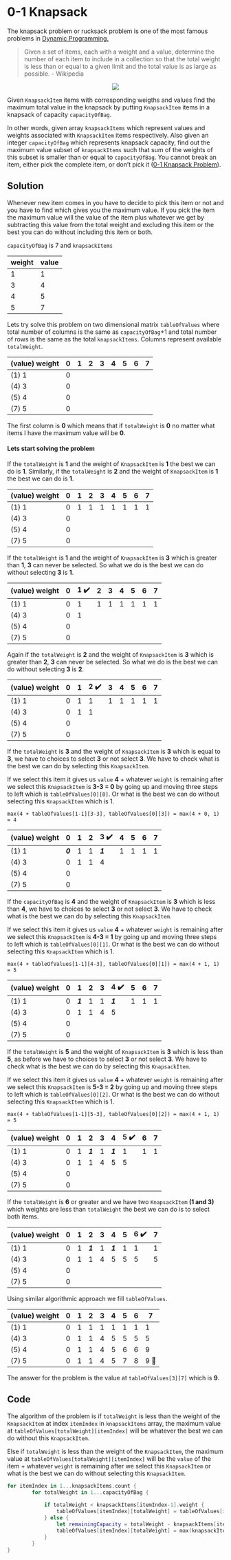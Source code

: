 # 0-1 Knapsack 

The knapsack problem or rucksack problem is one of the most famous problems in [Dynamic Programming.](https://www.topcoder.com/community/data-science/data-science-tutorials/dynamic-programming-from-novice-to-advanced/) 

> Given a set of items, each with a weight and a value, determine the number of each item to include in a collection so that  the total weight is less than or equal to a given limit and the total value is as large as possible. - Wikipedia

<p align="center"><img src ="https://upload.wikimedia.org/wikipedia/commons/thumb/f/fd/Knapsack.svg/250px-Knapsack.svg.png" /></p>

Given `KnapsackItem` items with corresponding weigths and values find the maximum total value in the knapsack by putting `KnapsackItem` items in a knapsack of capacity `capacityOfBag`. 

In other words, given array `knapsackItems` which represent values and weights associated with `KnapsackItem` items respectively. Also given an integer `capacityOfBag` which represents knapsack capacity, find out the maximum value subset of `knapsackItems` such that sum of the weights of this subset is smaller than or equal to `capacityOfBag`. You cannot break an item, either pick the complete item, or don’t pick it ([0-1 Knapsack Problem](http://www.geeksforgeeks.org/dynamic-programming-set-10-0-1-knapsack-problem/)).

## Solution

Whenever new item comes in you have to decide to pick this item or not and you have to find which gives you the maximum value. If you pick the item the maximum value will the value of the item plus whatever we get by subtracting this value from the total weight and excluding this item or the best you can do without including this item or both.

`capacityOfBag` is 7 and `knapsackItems`

weight | value
-------|------
1 | 1
3 | 4
4 | 5
5 | 7

Lets try solve this problem on two dimensional matrix `tableOfValues` where total number of columns is the same as `capacityOfBag`+1 and total number of rows is the same as the total `knapsackItems`. Columns represent available `totalWeight`.

(value) weight | 0 | 1 | 2 | 3 |4 | 5 | 6 | 7
---------------|---|---|---|---|--|---|---|--
(1) 1 | 0 |  |  |  |  |  |  | 
(4) 3 | 0 |  |  |  |  |  |  | 
(5) 4 | 0 |  |  |  |  |  |  | 
(7) 5 | 0 |  |  |  |  |  |  | 

The first column is **0** which means that if `totalWeight` is **0** no matter what items I have the maximum value will be **0**.

#### Lets start solving the problem

If the `totalWeight` is **1** and the weight of `KnapsackItem` is **1** the best we can do is **1**. Similarly, if the `totalWeight` is **2** and the weight of `KnapsackItem` is **1** the best we can do is **1**.

(value) weight | 0 | 1 | 2 | 3 |4 | 5 | 6 | 7
---------------|---|---|---|---|--|---|---|--
(1) 1 | 0 | 1 | 1 | 1 | 1 | 1 | 1 | 1
(4) 3 | 0 |  |  |  |  |  |  | 
(5) 4 | 0 |  |  |  |  |  |  | 
(7) 5 | 0 |  |  |  |  |  |  | 

If the `totalWeight` is **1** and the weight of `KnapsackItem` is **3** which is greater than **1**, **3** can never be selected. So what we do is the best we can do without selecting **3** is **1**.

(value) weight | 0 | 1 :heavy_check_mark: | 2 | 3 |4 | 5 | 6 | 7
---------------|---|---|---|---|--|---|---|--
(1) 1 | 0 | 1 | 1 | 1 | 1 | 1 | 1 | 1
(4) 3 | 0 | 1 |  |  |  |  |  | 
(5) 4 | 0 |  |  |  |  |  |  | 
(7) 5 | 0 |  |  |  |  |  |  | 

Again if the `totalWeight` is **2** and the weight of `KnapsackItem` is **3** which is greater than **2**, **3** can never be selected. So what we do is the best we can do without selecting **3** is **2**.

(value) weight | 0 | 1 | 2 :heavy_check_mark: | 3 |4 | 5 | 6 | 7
---------------|---|---|---|---|--|---|---|--
(1) 1 | 0 | 1 | 1 | 1 | 1 | 1 | 1 | 1
(4) 3 | 0 | 1 | 1 |  |  |  |  | 
(5) 4 | 0 |  |  |  |  |  |  | 
(7) 5 | 0 |  |  |  |  |  |  |

If the `totalWeight` is **3** and the weight of `KnapsackItem` is **3** which is equal to **3**, we have to choices to select **3** or not select **3**. We have to check what is the best we can do by selecting this `KnapsackItem`.

If we select this item it gives us `value` **4** + whatever `weight` is remaining after we select this `KnapsackItem` is **3-3 = 0** by going up and moving three steps to left which is `tableOfValues[0][0]`. Or what is the best we can do without selecting this `KnapsackItem` which is 1.

```
max(4 + tableOfValues[1-1][3-3], tableOfValues[0][3]) = max(4 + 0, 1) = 4
```

(value) weight | 0 | 1 | 2 | 3 :heavy_check_mark: |4 | 5 | 6 | 7
---------------|---|---|---|---|--|---|---|--
(1) 1 | ***0*** | 1 | 1 |  ***1*** | 1 | 1 | 1 | 1
(4) 3 | 0 | 1 | 1 | 4 |  |  |  | 
(5) 4 | 0 |  |  |  |  |  |  | 
(7) 5 | 0 |  |  |  |  |  |  |

If the `capacityOfBag` is **4** and the weight of `KnapsackItem` is **3** which is less than **4**, we have to choices to select **3** or not select **3**. We have to check what is the best we can do by selecting this `KnapsackItem`.

If we select this item it gives us `value` **4** + whatever `weight` is remaining after we select this `KnapsackItem` is **4-3 = 1** by going up and moving three steps to left which is `tableOfValues[0][1]`. Or what is the best we can do without selecting this `KnapsackItem` which is 1.

```
max(4 + tableOfValues[1-1][4-3], tableOfValues[0][1]) = max(4 + 1, 1) = 5
```

(value) weight | 0 | 1 | 2 | 3  |4 :heavy_check_mark: | 5 | 6 | 7
---------------|---|---|---|---|--|---|---|--
(1) 1 | 0 | ***1*** | 1 | 1 | ***1*** | 1 | 1 | 1
(4) 3 | 0 | 1 | 1 | 4 | 5 |  |  | 
(5) 4 | 0 |  |  |  |  |  |  | 
(7) 5 | 0 |  |  |  |  |  |  |

If the `totalWeight` is **5** and the weight of `KnapsackItem` is **3** which is less than **5**, as before we have to choices to select **3** or not select **3**. We have to check what is the best we can do by selecting this `KnapsackItem`.

If we select this item it gives us `value` **4** + whatever `weight` is remaining after we select this `KnapsackItem` is **5-3 = 2** by going up and moving three steps to left which is `tableOfValues[0][2]`. Or what is the best we can do without selecting this `KnapsackItem` which is 1.

```
max(4 + tableOfValues[1-1][5-3], tableOfValues[0][2]) = max(4 + 1, 1) = 5
```

(value) weight | 0 | 1 | 2 | 3  |4  | 5 :heavy_check_mark: | 6 | 7
---------------|---|---|---|---|--|---|---|--
(1) 1 | 0 | 1 | ***1*** | 1 | ***1*** | 1 | 1 | 1
(4) 3 | 0 | 1 | 1 | 4 | 5 | 5 |  | 
(5) 4 | 0 |  |  |  |  |  |  | 
(7) 5 | 0 |  |  |  |  |  |  |

If the `totalWeight` is **6** or greater and we have two `KnapsackItem` **(1 and 3)** which weights are less than `totalWeight` the best we can do is to select both items.

(value) weight | 0 | 1 | 2 | 3  |4  | 5 | 6 :heavy_check_mark: | 7
---------------|---|---|---|---|--|---|---|--
(1) 1 | 0 | 1 | ***1*** | 1 | ***1*** | 1 | 1 | 1
(4) 3 | 0 | 1 | 1 | 4 | 5 | 5 | 5 | 5
(5) 4 | 0 |  |  |  |  |  |  | 
(7) 5 | 0 |  |  |  |  |  |  |

Using similar algorithmic approach we fill `tableOfValues`.

(value) weight | 0 | 1 | 2 | 3  |4  | 5 | 6 | 7
---------------|---|---|---|---|--|---|---|--
(1) 1 | 0 | 1 | 1| 1 | 1| 1 | 1 | 1
(4) 3 | 0 | 1 | 1 | 4 | 5 | 5 | 5 | 5
(5) 4 | 0 | 1 | 1 | 4 | 5 | 6 | 6 | 9
(7) 5 | 0 | 1 | 1 | 4 |  5| 7 | 8 | 9 :small_blue_diamond:

The answer for the problem is the value at `tableOfValues[3][7]` which is **9**.

## Code

The algorithm of the problem is if `totalWeight` is less than the weight of the `KnapsackItem` at index `itemIndex` in `knapsackItems` array, the maximum value at `tableOfValues[totalWeight][itemIndex]` will be whatever the best we can do without this `KnapsackItem`. 

Else if `totalWeight` is less than the weight of the `KnapsackItem`, the maximum value at `tableOfValues[totalWeight][itemIndex]` will be the `value` of the item + whatever `weight` is remaining after we select this `KnapsackItem` or what is the best we can do without selecting this `KnapsackItem`.

```swift
for itemIndex in 1...knapsackItems.count {
        for totalWeight in 1...capacityOfBag {
            
            if totalWeight < knapsackItems[itemIndex-1].weight {
                tableOfValues[itemIndex][totalWeight] = tableOfValues[itemIndex-1][totalWeight]
            } else {
                let remainingCapacity = totalWeight - knapsackItems[itemIndex-1].weight
                tableOfValues[itemIndex][totalWeight] = max(knapsackItems[itemIndex-1].value + tableOfValues[itemIndex-1][remainingCapacity], tableOfValues[itemIndex-1][totalWeight])
            }
        }
}
```



